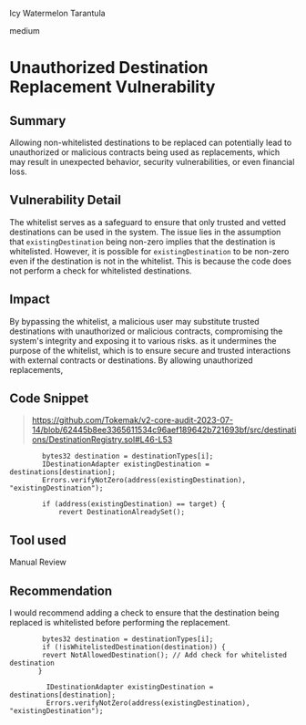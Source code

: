 Icy Watermelon Tarantula

medium

# Unauthorized Destination Replacement Vulnerability
## Summary
Allowing non-whitelisted destinations to be replaced can potentially lead to unauthorized or malicious contracts being used as replacements, which may result in unexpected behavior, security vulnerabilities, or even financial loss.
## Vulnerability Detail
The whitelist serves as a safeguard to ensure that only trusted and vetted destinations can be used in the system.
The issue lies in the assumption that `existingDestination` being non-zero implies that the destination is whitelisted. However, it is possible for `existingDestination` to be non-zero even if the destination is not in the whitelist. This is because the code does not perform a check for whitelisted destinations.
## Impact
By bypassing the whitelist, a malicious user may substitute trusted destinations with unauthorized or malicious contracts, compromising the system's integrity and exposing it to various risks. as it undermines the purpose of the whitelist, which is to ensure secure and trusted interactions with external contracts or destinations. By allowing unauthorized replacements,
## Code Snippet

> https://github.com/Tokemak/v2-core-audit-2023-07-14/blob/62445b8ee3365611534c96aef189642b721693bf/src/destinations/DestinationRegistry.sol#L46-L53

            bytes32 destination = destinationTypes[i];
            IDestinationAdapter existingDestination = destinations[destination];
            Errors.verifyNotZero(address(existingDestination), "existingDestination");

            if (address(existingDestination) == target) {
                revert DestinationAlreadySet();

## Tool used

Manual Review

## Recommendation
I would recommend adding a check to ensure that the destination being replaced is whitelisted before performing the replacement.

            bytes32 destination = destinationTypes[i];
            if (!isWhitelistedDestination(destination)) {
            revert NotAllowedDestination(); // Add check for whitelisted destination
           }

             IDestinationAdapter existingDestination = destinations[destination];
             Errors.verifyNotZero(address(existingDestination), "existingDestination");


